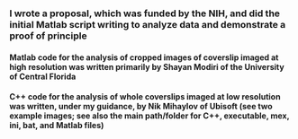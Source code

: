 ### I wrote a proposal, which was funded by the NIH, and did the initial Matlab script writing to analyze data and demonstrate a proof of principle 

#### Matlab code for the analysis of cropped images of coverslip imaged at high resolution was written primarily by Shayan Modiri of the University of Central Florida

#### C++ code for the analysis of whole coverslips imaged at low resolution was written, under my guidance, by Nik Mihaylov of Ubisoft (see two example images; see also the main path/folder for C++, executable, mex, ini, bat, and Matlab files)
